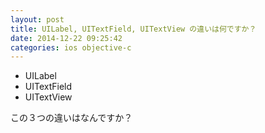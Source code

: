 ```yaml
---
layout: post
title: UILabel, UITextField, UITextView の違いは何ですか？
date: 2014-12-22 09:25:42
categories: ios objective-c
---
```

<!-- {% raw %} -->
<ul>
<li>UILabel</li>
<li>UITextField</li>
<li>UITextView</li>
</ul>

<p>この３つの違いはなんですか？</p>
<!-- {% endraw %} -->
